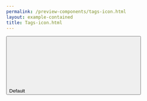 ```yaml
--- 
permalink: /preview-components/tags-icon.html
layout: example-contained 
title: Tags-icon.html
---
```

<button class="tag tag-icon">Default
    <svg class="icon-svg" focusable="false" aria-hidden="true"><use xlink:href="#close-circle"></use></svg>
</button>